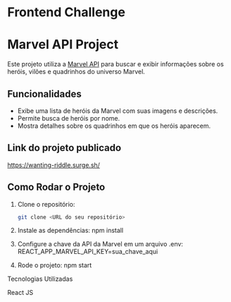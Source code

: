 # Frontend Challenge

# Marvel API Project

Este projeto utiliza a [Marvel API](https://developer.marvel.com/) para buscar e exibir informações sobre os heróis, vilões e quadrinhos do universo Marvel.

## Funcionalidades
- Exibe uma lista de heróis da Marvel com suas imagens e descrições.
- Permite busca de heróis por nome.
- Mostra detalhes sobre os quadrinhos em que os heróis aparecem.

## Link do projeto publicado

https://wanting-riddle.surge.sh/

## Como Rodar o Projeto

1. Clone o repositório:
   ```bash
   git clone <URL do seu repositório>

2. Instale as dependências:
   npm install

3. Configure a chave da API da Marvel em um arquivo .env:
   REACT_APP_MARVEL_API_KEY=sua_chave_aqui

4. Rode o projeto:
    npm start


Tecnologias Utilizadas

React JS
